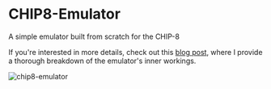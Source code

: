 # CHIP8-Emulator
A simple emulator built from scratch for the CHIP-8

If you're interested in more details, check out this [blog post](https://saebnaser.com/post/chip-8-emulator/), where I provide a thorough breakdown of the emulator's inner workings.

![chip8-emulator](https://github.com/Saeb0x/CHIP8-Emulator/assets/56490771/64c2dfd6-6594-4cb1-9304-a9fe7a4941e2)
